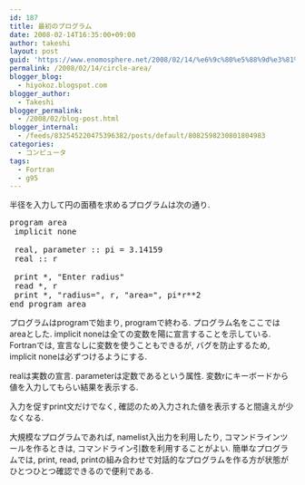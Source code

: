 ```yaml
---
id: 187
title: 最初のプログラム
date: 2008-02-14T16:35:00+09:00
author: takeshi
layout: post
guid: 'https://www.enomosphere.net/2008/02/14/%e6%9c%80%e5%88%9d%e3%81%ae%e3%83%97%e3%83%ad%e3%82%b0%e3%83%a9%e3%83%a0/'
permalink: /2008/02/14/circle-area/
blogger_blog:
  - hiyokoz.blogspot.com
blogger_author:
  - Takeshi
blogger_permalink:
  - /2008/02/blog-post.html
blogger_internal:
  - /feeds/832545220475396382/posts/default/8082598230801804983
categories:
  - コンピュータ
tags:
  - Fortran
  - g95
---
```

半径を入力して円の面積を求めるプログラムは次の通り.
<pre>
program area
 implicit none

 real, parameter :: pi = 3.14159
 real :: r

 print *, "Enter radius"
 read *, r
 print *, "radius=", r, "area=", pi*r**2
end program area</pre>
プログラムはprogramで始まり, programで終わる. プログラム名をここではareaとした. implicit noneは全ての変数を陽に宣言することを示している. Fortranでは, 宣言なしに変数を使うこともできるが, バグを防止するため, implicit noneは必ずつけるようにする.

realは実数の宣言. parameterは定数であるという属性. 変数rにキーボードから値を入力してもらい結果を表示する.

入力を促すprint文だけでなく, 確認のため入力された値を表示すると間違えが少なくなる.

大規模なプログラムであれば, namelist入出力を利用したり, コマンドラインツールを作るときは, コマンドライン引数を利用することがよい. 簡単なプログラムでは, print, read, printの組み合わせで対話的なプログラムを作る方が状態がひとつひとつ確認できるので便利である.